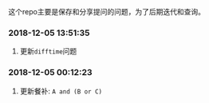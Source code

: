 
<!-- README.md is generated from README.Rmd. Please edit that file -->

这个repo主要是保存和分享提问的问题，为了后期迭代和查询。

### 2018-12-05 13:51:35

1.  更新`difftime`问题

### 2018-12-05 00:12:23

1.  更新餐补: `A and (B or C)`
